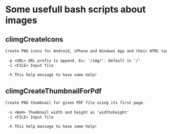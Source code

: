 # Some usefull bash scripts about images

## climgCreateIcons

```txt
Create PNG icons for Android, iPhone and Windows App and their HTML tags.
 
 -p <URL> URL prefix to append. Ex: '/img/'. Default is '/'
 -i <FILE> Input file
 
 -h This help message to have some help!
```

## climgCreateThumbnailForPdf

```txt
Create PNG thumbnail for given PDF file using its first page.
 
 -s <WxH> Thumbnail width and height as 'widthxheight'
 -i <FILE> Input file
 
 -h This help message to have some help!
```


